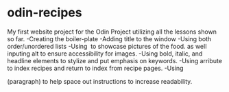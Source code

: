 # odin-recipes
My first website project for the Odin Project utilizing all the lessons shown so far.
-Creating the boiler-plate
-Adding title to the window
-Using both order/unordered lists
-Using <img> to showcase pictures of the food. as well inputing alt to ensure accessibility for images.
-Using bold, italic, and headline elements to stylize and put emphasis on keywords.
-Using arribute to index recipes and return to index from recipe pages.
-Using <p> (paragraph) to help space out instructions to increase readability.